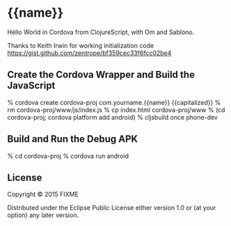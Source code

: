 # {{name}}

Hello World in Cordova from ClojureScript, with Om and Sablono.

Thanks to Keith Irwin for working initialization code https://gist.github.com/zentrope/bf359cec33f6fcc02be4

## Create the Cordova Wrapper and Build the JavaScript

% cordova create cordova-proj com.yourname.{{name}} {{capitalized}}
% rm cordova-proj/www/js/index.js
% cp index.html cordova-proj/www
% (cd cordova-proj; cordova platform add android)
% cljsbuild once phone-dev

## Build and Run the Debug APK

% cd cordova-proj
% cordova run android

## License

Copyright © 2015 FIXME

Distributed under the Eclipse Public License either version 1.0 or (at your option) any later version.
